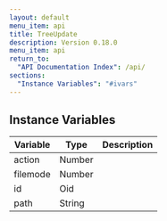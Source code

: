 ```yaml
---
layout: default
menu_item: api
title: TreeUpdate
description: Version 0.18.0
menu_item: api
return_to:
  "API Documentation Index": /api/
sections:
  "Instance Variables": "#ivars"
---
```


## <a name="ivars"></a>Instance Variables

| Variable | Type | Description |
| --- | --- | --- |
| <a name="action"></a>action | Number |  |
| <a name="filemode"></a>filemode | Number |  |
| <a name="id"></a>id | Oid |  |
| <a name="path"></a>path | String |  |


